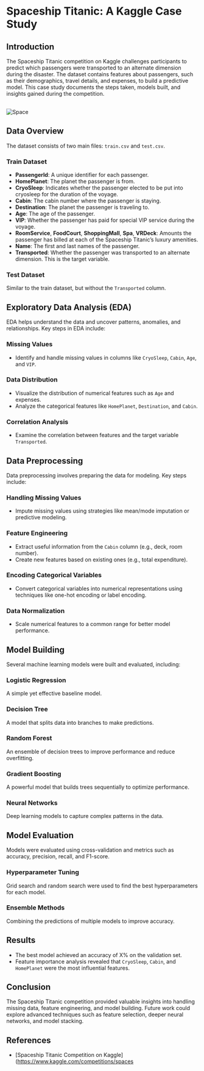 # Spaceship Titanic: A Kaggle Case Study

## Introduction
The Spaceship Titanic competition on Kaggle challenges participants to predict which passengers were transported to an alternate dimension during the disaster. The dataset contains features about passengers, such as their demographics, travel details, and expenses, to build a predictive model. This case study documents the steps taken, models built, and insights gained during the competition.

<br />
<img src="https://storage.googleapis.com/kaggle-media/competitions/Spaceship%20Titanic/joel-filipe-QwoNAhbmLLo-unsplash.jpg" alt="Space" />
<br/>

## Data Overview
The dataset consists of two main files: `train.csv` and `test.csv`.

### Train Dataset
- **PassengerId**: A unique identifier for each passenger.
- **HomePlanet**: The planet the passenger is from.
- **CryoSleep**: Indicates whether the passenger elected to be put into cryosleep for the duration of the voyage.
- **Cabin**: The cabin number where the passenger is staying.
- **Destination**: The planet the passenger is traveling to.
- **Age**: The age of the passenger.
- **VIP**: Whether the passenger has paid for special VIP service during the voyage.
- **RoomService**, **FoodCourt**, **ShoppingMall**, **Spa**, **VRDeck**: Amounts the passenger has billed at each of the Spaceship Titanic’s luxury amenities.
- **Name**: The first and last names of the passenger.
- **Transported**: Whether the passenger was transported to an alternate dimension. This is the target variable.

### Test Dataset
Similar to the train dataset, but without the `Transported` column.

## Exploratory Data Analysis (EDA)
EDA helps understand the data and uncover patterns, anomalies, and relationships. Key steps in EDA include:

### Missing Values
- Identify and handle missing values in columns like `CryoSleep`, `Cabin`, `Age`, and `VIP`.

### Data Distribution
- Visualize the distribution of numerical features such as `Age` and expenses.
- Analyze the categorical features like `HomePlanet`, `Destination`, and `Cabin`.

### Correlation Analysis
- Examine the correlation between features and the target variable `Transported`.

## Data Preprocessing
Data preprocessing involves preparing the data for modeling. Key steps include:

### Handling Missing Values
- Impute missing values using strategies like mean/mode imputation or predictive modeling.

### Feature Engineering
- Extract useful information from the `Cabin` column (e.g., deck, room number).
- Create new features based on existing ones (e.g., total expenditure).

### Encoding Categorical Variables
- Convert categorical variables into numerical representations using techniques like one-hot encoding or label encoding.

### Data Normalization
- Scale numerical features to a common range for better model performance.

## Model Building
Several machine learning models were built and evaluated, including:

### Logistic Regression
A simple yet effective baseline model.

### Decision Tree
A model that splits data into branches to make predictions.

### Random Forest
An ensemble of decision trees to improve performance and reduce overfitting.

### Gradient Boosting
A powerful model that builds trees sequentially to optimize performance.

### Neural Networks
Deep learning models to capture complex patterns in the data.

## Model Evaluation
Models were evaluated using cross-validation and metrics such as accuracy, precision, recall, and F1-score.

### Hyperparameter Tuning
Grid search and random search were used to find the best hyperparameters for each model.

### Ensemble Methods
Combining the predictions of multiple models to improve accuracy.

## Results
- The best model achieved an accuracy of X% on the validation set.
- Feature importance analysis revealed that `CryoSleep`, `Cabin`, and `HomePlanet` were the most influential features.

## Conclusion
The Spaceship Titanic competition provided valuable insights into handling missing data, feature engineering, and model building. Future work could explore advanced techniques such as feature selection, deeper neural networks, and model stacking.

## References
- [Spaceship Titanic Competition on Kaggle](https://www.kaggle.com/competitions/spaces
